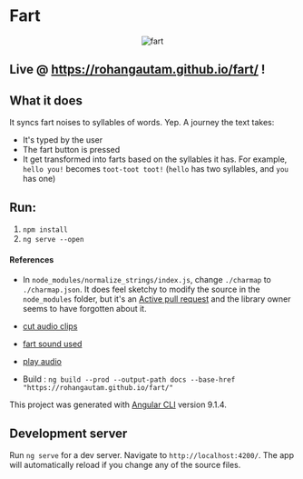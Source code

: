 # Fart

<p align="center">
    <img src="https://user-images.githubusercontent.com/17317792/83329089-e69e3980-a2b9-11ea-9a4a-82d4080a3d76.png" alt="fart">
</p>

## Live @ https://rohangautam.github.io/fart/ !

## What it does

It syncs fart noises to syllables of words. Yep. A journey the text takes:

- It's typed by the user
- The fart button is pressed
- It get transformed into farts based on the syllables it has. For example, `hello you!` becomes `toot-toot toot!` (`hello` has two syllables, and `you` has one)

## Run:

1. `npm install`
2. `ng serve --open`

#### References

- In `node_modules/normalize_strings/index.js`, change `./charmap` to `./charmap.json`. It does feel sketchy to modify the source in the `node_modules` folder, but it's an [Active pull request](https://github.com/tehsis/normalize/pull/7/commits/4cde679f8549bac9e704e5ac79434179032d644d) and the library owner seems to have forgotten about it.

- [cut audio clips](https://clideo.com/cut-audio)
- [fart sound used](https://freesound.org/people/DSISStudios/sounds/241000/)
- [play audio](https://stackoverflow.com/a/47067623)
- Build : `ng build --prod --output-path docs --base-href "https://rohangautam.github.io/fart/"`

This project was generated with [Angular CLI](https://github.com/angular/angular-cli) version 9.1.4.

## Development server

Run `ng serve` for a dev server. Navigate to `http://localhost:4200/`. The app will automatically reload if you change any of the source files.
